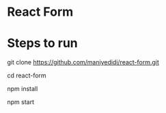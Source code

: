 # React Form



# Steps to run 

git clone https://github.com/maniyedidi/react-form.git

cd react-form

npm install

npm start
